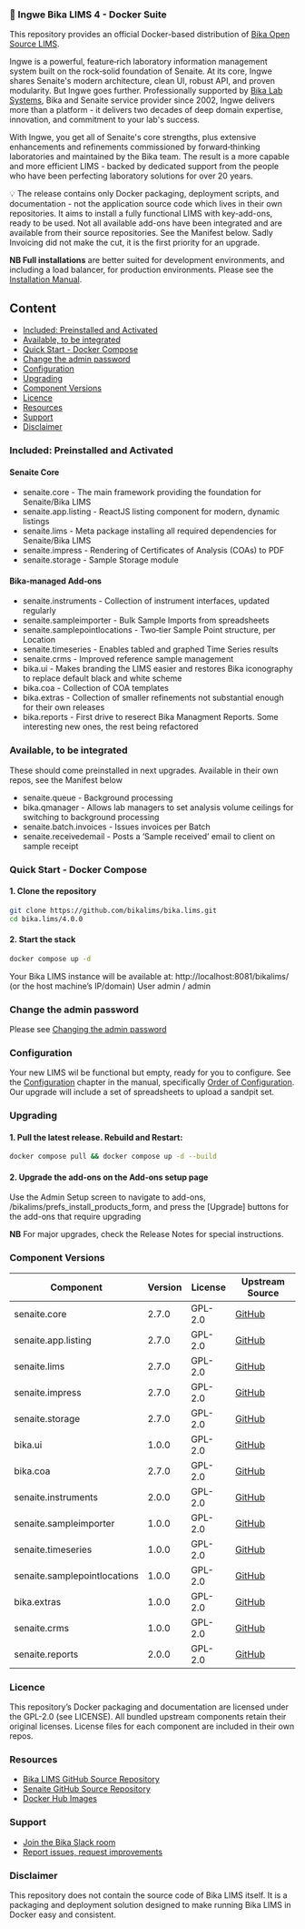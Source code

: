 ### 🐳 Ingwe Bika LIMS 4 - Docker Suite

This repository provides an official Docker-based distribution of [Bika Open Source LIMS](https://www.bikalims.org).

Ingwe is a powerful, feature‑rich laboratory information management system built on the rock‑solid foundation of Senaite. At its core, Ingwe shares Senaite's modern architecture, clean UI, robust API, and proven modularity. But Ingwe goes further. Professionally supported by [Bika Lab Systems](https://bikalabs.com), Bika and Senaite service provider since 2002, Ingwe delivers more than a platform - it delivers two decades of deep domain expertise, innovation, and commitment to your lab's success.

With Ingwe, you get all of Senaite's core strengths, plus extensive enhancements and refinements commissioned by forward‑thinking laboratories and maintained by the Bika team. The result is a more capable and more efficient LIMS - backed by dedicated support from the people who have been perfecting laboratory solutions for over 20 years.

💡 The release contains only Docker packaging, deployment scripts, and documentation - not the application source code which lives in their own repositories.
It aims to install a fully functional LIMS with key-add-ons, ready to be used. Not all available add-ons have been integrated and are available from their source repositories. See the Manifest below. Sadly Invoicing did not make the cut, it is the first priority for an upgrade.

**NB Full installations** are better suited for development environments, and including a load balancer, for production environments.  Please see the [Installation Manual](https://github.com/bikalims/bika.documentation/blob/main/docs/BikaSenaiteServerIntroduction.md).

## Content

- [Included: Preinstalled and Activated](https://github.com/bikalims/bika.lims/blob/main/README.md#-included-preinstalled-and-activated)
- [Available, to be integrated](https://github.com/bikalims/bika.lims/blob/main/README.md#-quick-start----docker-compose)
- [Quick Start - Docker Compose](#quick-start-docker-compose)
- [Change the admin password](#change-the-admin-password)
- [Configuration](https://github.com/bikalims/bika.lims/blob/main/README.md#configuration)
- [Upgrading](https://github.com/bikalims/bika.lims/blob/main/README.md#-upgrading)
- [Component Versions](https://github.com/bikalims/bika.lims/blob/main/README.md#-component-versions)
- [Licence](https://github.com/bikalims/bika.lims/blob/main/README.md#-licence)
- [Resources](https://github.com/bikalims/bika.lims/blob/main/README.md#-resources)
- [Support](https://github.com/bikalims/bika.lims/blob/main/README.md#-support)
- [Disclaimer](https://github.com/bikalims/bika.lims/blob/main/README.md#%EF%B8%8F-disclaimer)

### Included: Preinstalled and Activated

#### Senaite Core
- senaite.core - The main framework providing the foundation for Senaite/Bika LIMS
- senaite.app.listing - ReactJS listing component for modern, dynamic listings
- senaite.lims - Meta package installing all required dependencies for Senaite/Bika LIMS
- senaite.impress - Rendering of Certificates of Analysis (COAs) to PDF
- senaite.storage - Sample Storage module

#### Bika-managed Add‑ons
- senaite.instruments - Collection of instrument interfaces, updated regularly
- senaite.sampleimporter - Bulk Sample Imports from spreadsheets
- senaite.samplepointlocations - Two‑tier Sample Point structure, per Location
- senaite.timeseries - Enables tabled and graphed Time Series results
- senaite.crms - Improved reference sample management
- bika.ui - Makes branding the LIMS easier and restores Bika iconography to replace default black and white scheme
- bika.coa - Collection of COA templates
- bika.extras - Collection of smaller refinements not substantial enough for their own releases
- bika.reports - First drive to reserect Bika Managment Reports. Some interesting new ones, the rest being refactored

### Available, to be integrated
These should come preinstalled in next upgrades. Available in their own repos, see the Manifest below
- senaite.queue - Background processing
- bika.qmanager - Allows lab managers to set analysis volume ceilings for switching to background processing
- senaite.batch.invoices - Issues invoices per Batch
- senaite.receivedemail - Posts a ‘Sample received’ email to client on sample receipt

### Quick Start -  Docker Compose

#### 1. Clone the repository
```bash
git clone https://github.com/bikalims/bika.lims.git
cd bika.lims/4.0.0
```
#### 2. Start the stack
```bash
docker compose up -d
```
Your Bika LIMS instance will be available at: http://localhost:8081/bikalims/ (or the host machine’s IP/domain)
User admin / admin

### Change the admin password
Please see [Changing the admin password](https://www.bikalims.org/manual/technical/change-the-servers-admin-password)

### Configuration
Your new LIMS wil be functional but empty, ready for you to configure. See the [Configuration](https://www.bikalims.org/manual/setup-and-configuration) chapter in the manual, specifically [Order of Configuration](https://www.bikalims.org/manual/setup-and-configuration/order-of-configuration). Our upgrade will include a set of spreadsheets to upload a sandpit set.

### Upgrading

#### 1. Pull the latest release. Rebuild and Restart:
```bash
docker compose pull && docker compose up -d --build
```
#### 2. Upgrade the add-ons on the Add-ons setup page
Use the Admin Setup screen to navigate to add-ons, /bikalims/prefs_install_products_form, and press the [Upgrade] buttons for the add-ons that require upgrading

**NB** For major upgrades, check the Release Notes for special instructions.

### Component Versions

| Component                    | Version | License | Upstream Source |
|------------------------------|---------|---------|-----------------|
| senaite.core                 | 2.7.0 | GPL-2.0 | [GitHub](https://github.com/senaite/senaite.core) |
| senaite.app.listing          | 2.7.0 | GPL-2.0 | [GitHub](https://github.com/senaite/senaite.app.listing) |
| senaite.lims                 | 2.7.0 | GPL-2.0 | [GitHub](https://github.com/senaite/senaite.lims) |
| senaite.impress              | 2.7.0 | GPL-2.0 | [GitHub](https://github.com/senaite/senaite.impress) |
| senaite.storage              | 2.7.0 | GPL-2.0 | [GitHub](https://github.com/senaite/senaite.storage) |
| bika.ui                      | 1.0.0 | GPL-2.0 | [GitHub](https://github.com/bikalabs/bika.ui) |
| bika.coa                     | 2.7.0 | GPL-2.0 | [GitHub](https://github.com/bikalabs/bika.coa) |
| senaite.instruments          | 2.0.0 | GPL-2.0 | [GitHub](https://github.com/senaite/senaite.instruments) |
| senaite.sampleimporter       | 1.0.0 | GPL-2.0 | [GitHub](https://github.com/senaite/senaite.sampleimporter) |
| senaite.timeseries           | 1.0.0 | GPL-2.0 | [GitHub](https://github.com/senaite/senaite.timeseries) |
| senaite.samplepointlocations | 1.0.0 | GPL-2.0 | [GitHub](https://github.com/senaite/senaite.samplepointlocations) |
| bika.extras                  | 1.0.0 | GPL-2.0 | [GitHub](https://github.com/bikalabs/bika.extras) |
| senaite.crms                 | 1.0.0 | GPL-2.0 | [GitHub](https://github.com/bikalims/senaite.crms) |
| senaite.reports              | 2.0.0 | GPL-2.0 | [GitHub](https://github.com/bikalims/bika.reports) |

### Licence
This repository’s Docker packaging and documentation are licensed under the GPL-2.0 (see LICENSE).
All bundled upstream components retain their original licenses.
License files for each component are included in their own repos.

### Resources
- [Bika LIMS GitHub Source Repository](https://github.com/bikalims)
- [Senaite GitHub Source Repository](https://github.com/senaite)
- [Docker Hub Images](https://hub.docker.com/u/bikalims)
  
### Support
- [Join the Bika Slack room](mailto:info@bikalabs.com?subject=Please%20subscribe%20me%20to%20Bika%20Slack)
- [Report issues, request improvements](https://bika.atlassian.net/jira/dashboards/10000)

###  Disclaimer
This repository does not contain the source code of Bika LIMS itself.
It is a packaging and deployment solution designed to make running Bika LIMS in Docker easy and consistent.
